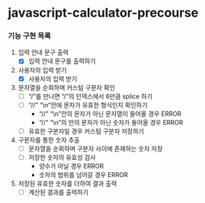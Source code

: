 # javascript-calculator-precourse

### 기능 구현 목록

1. 입력 안내 문구 출력
   - [x] 입력 안내 문구를 출력하기
2. 사용자의 입력 받기
   - [x] 사용자의 입력 받기
3. 문자열을 순회하며 커스텀 구문자 확인
   - [ ] “/”를 만나면 “/”의 인덱스에서 6만큼 splice 하기
   - [ ] “//” “\n”안에 문자가 유효한 형식인지 확인하기
     - “//” “\n”안의 문자가 아닌 문자열이 들어올 경우 ERROR
     - “//” “\n”의 안의 문자가 아닌 숫자가 들어올 경우 ERROR
   - [ ] 유효한 구분자일 경우 커스텀 구분자 저장하기
4. 구문자를 통한 숫자 추출
   - [ ] 문자열을 순회하며 구분자 사이에 존재하는 숫자 저장
   - [ ] 저장한 숫자의 유효성 검사
     - 양수가 아닐 경우 ERROR
     - 숫자의 범위를 넘어갈 경우 ERROR
5. 저장된 유효한 숫자를 더하여 결과 출력
   - [ ] 계산된 결과를 출력하기
